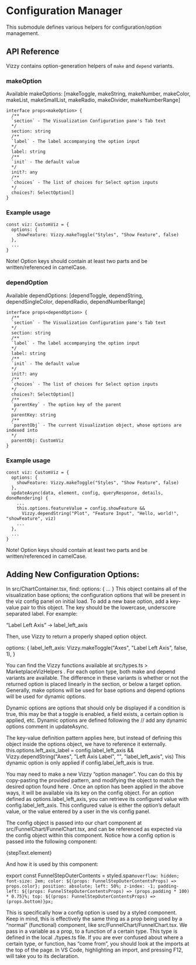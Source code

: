 # Configuration Manager
This submodule defines various helpers for configuration/option management. 

## API Reference
Vizzy contains option-generation helpers of `make` and `depend` variants.

### makeOption
Available makeOptions: [makeToggle, makeString, makeNumber, makeColor, makeList, makeSmallList, makeRadio, makeDivider, makeNumberRange]

```
interface props<makeOption> {
  /**
  `section` - The Visualization Configuration pane's Tab text
  */
  section: string
  /**
  `label` - The label accompanying the option input
  */
  label: string
  /**
  `init` - The default value
  */
  init?: any
  /**
  `choices` - The list of choices for Select option inputs
  */
  choices?: SelectOption[]
}
```

### Example usage
```
const viz: CustomViz = {
  options: {
    showFeature: Vizzy.makeToggle("Styles", "Show Feature", false)
  },
  ...
}
```
Note! Option keys should contain at least two parts and be written/referenced in camelCase.

### dependOption
Available dependOptions: [dependToggle, dependString, dependSingleColor, dependRadio, dependNumberRange]

```
interface props<dependOption> {
  /**
  `section` - The Visualization Configuration pane's Tab text
  */
  section: string
  /**
  `label` - The label accompanying the option input
  */
  label: string
  /**
  `init` - The default value
  */
  init?: any
  /**
  `choices` - The list of choices for Select option inputs
  */
  choices?: SelectOption[]
  /**
  `parentKey` - The option key of the parent
  */
  parentKey: string
  /**
  `parentObj` - The current Visualization object, whose options are indexed into
  */
  parentObj: CustomViz
}
```

### Example usage
```
const viz: CustomViz = {
  options: {
    showFeature: Vizzy.makeToggle("Styles", "Show Feature", false)
  },
  updateAsync(data, element, config, queryResponse, details, doneRendering) {
    ...
    this.options.featureValue = config.showFeature && 
      Vizzy.dependString("Plot", "Feature Input", "Hello, world!", "showFeature", viz)
    ...
  },
  ...
}
```
Note! Option keys should contain at least two parts and be written/referenced in camelCase.


## Adding New Configuration Options:
In src/ChartContainer.tsx, find:
options: {
  ...
}
This object contains all of the visualization base options; the configuration options that will be present in the viz config panel on initial load.
To add a new base option, add a key-value pair to this object. The key should be the lowercase, underscore separated label. For example:

“Label Left Axis” -> label_left_axis


Then, use Vizzy to return a properly shaped option object. 

options: {
  label_left_axis: Vizzy.makeToggle("Axes", "Label Left Axis", false, 1),
}


You can find the Vizzy functions available at src/types.ts > MarketplaceVizHelpers . For each option type, both make and depend variants are available. The difference in these variants is whether or not the returned option is placed linearly in the section, or below a target option. Generally, make options will be used for base options and depend options will be used for dynamic options.

Dynamic options are options that should only be displayed if a condition is true, this may be that a toggle is enabled, a field exists, a certain option is applied, etc. Dynamic options are defined following the // add any dynamic options comment in updateAsync.

The key-value definition pattern applies here, but instead of defining this object inside the options object, we have to reference it externally. 
this.options.left_axis_label = config.label_left_axis && Vizzy.dependString("Axes", "Left Axis Label", "", "label_left_axis", vis)
This dynamic option is only applied if config.label_left_axis is true. 

You may need to make a new Vizzy “option manager”. You can do this by copy-pasting the provided pattern, and modifying the object to match the desired option found here .
Once an option has been applied in the above ways, it will be available via its key on the config object. For an option defined as options.label_left_axis, you can retrieve its configured value with config.label_left_axis. This configured value is either the option’s default value, or the value entered by a user in the vis config panel. 

The config object is passed into our chart component at src/FunnelChart/FunnelChart.tsx, and can be referenced as expected via the config object within this component. Notice how a config option is passed into the following component:


<FunnelStepOuterContents 
  color={config.bar_colors[i]}
  padding={stepWidthPct}
  bottom={outerStepTextY}>
  {stepText.element}
</FunnelStepOuterContents>


And how it is used by this component:

export const FunnelStepOuterContents = styled.span`
  overflow: hidden;
  font-size: 2em;
  color: ${(props: FunnelStepOuterContentsProps) => props.color};
  position: absolute;
  left: 50%;
  z-index: -1;
  padding-left: ${(props: FunnelStepOuterContentsProps) => (props.padding * 100) * 0.75}%;
  top: ${(props: FunnelStepOuterContentsProps) => (props.bottom)}px;
`

This is specifically how a config option is used by a styled component. Keep in mind, this is effectively the same thing as a prop being used by a “normal” (functional) component, like src/FunnelChart/FunnelChart.tsx. We pass in a variable as a prop, to a function of a certain type. This type is defined in the local ./types.ts file. If you are ever confused about where a certain type, or function, has “come from”, you should look at the imports at the top of the page. In VS Code, highlighting an import, and pressing F12, will take you to its declaration. 

